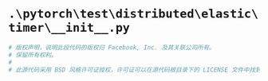 # `.\pytorch\test\distributed\elastic\timer\__init__.py`

```py
# 版权声明，说明此段代码的版权归 Facebook, Inc. 及其关联公司所有。
# 保留所有权利。
#
# 此源代码采用 BSD 风格许可证授权，许可证可以在源代码根目录下的 LICENSE 文件中找到。
```